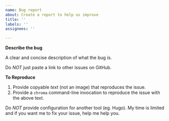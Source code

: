 ```yaml
---
name: Bug report
about: Create a report to help us improve
title: ''
labels: ''
assignees: ''

---
```


**Describe the bug**

A clear and concise description of what the bug is.

Do *NOT* just paste a link to other issues on GitHub.

**To Reproduce**

1. Provide copyable *text* (not an image) that reproduces the issue.
2. Provide a `chroma` command-line invocation to reproduce the issue with the above text.

Do *NOT* provide configuration for another tool (eg. Hugo). My time is limited and if you want me to fix your issue, help me help you.
